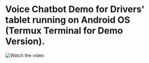 # Voice Chatbot Demo for Drivers' tablet running on Android OS (Termux Terminal for Demo Version).




![Watch the video](https://drive.google.com/file/d/1gC8ctzcoGDRB-nS5cwScJmk2AgWe1jI0/view)
